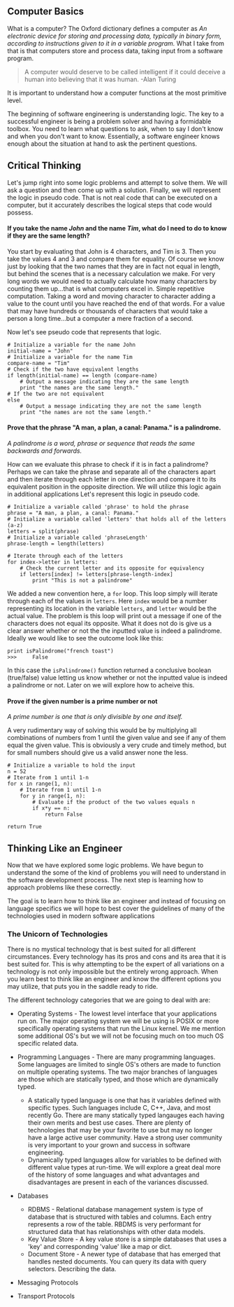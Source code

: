 ## Computer Basics

What is a computer? The Oxford dictionary defines a computer as *An electronic device for storing and processing data, typically in binary form, according to instructions given to it in a variable program.* 
What I take from that is that computers store and process data, taking input from a software program.

>A computer would deserve to be called intelligent if it could deceive a human into believing that it was human. -Alan Turing

It is important to understand how a computer functions at the most primitive level.

The beginning of software engineering is understanding logic. The key to a successful engineer is being a problem solver and having a formidable toolbox. You need to learn what questions to ask, when to say I don't know and when you don't want to know. Essentially, a software engineer knows enough about the situation at hand to ask the pertinent questions. 

## Critical Thinking
Let's jump right into some logic problems and attempt to solve them. We will ask a question and then come up with a solution. Finally, we will represent the logic in pseudo code. That is not real code that can be executed on a computer, but it accurately describes the logical steps that code would possess.

#### If you take the name *John* and the name *Tim*, what do I need to do to know if they are the same length?

You start by evaluating that John is 4 characters, and Tim is 3. Then you take the values 4 and 3 and compare them for equality. Of course we know just by looking that the two names that they are in fact not equal in length, but behind the scenes that is a necessary calculation we make. For very long words we would need to actually calculate how many characters by counting them up...that is what computers excel in. Simple repetitive computation. Taking a word and moving character to character adding a value to the count until you have reached the end of that words. For a value that may have hundreds or thousands of characters that would take a person a long time...but a computer a mere fraction of a second.

Now let's see pseudo code that represents that logic.
```
# Initialize a variable for the name John
initial-name = "John"
# Initialize a variable for the name Tim
compare-name = "Tim"
# Check if the two have equivalent lengths
if length(initial-name) == length (compare-name)
    # Output a message indicating they are the same length
    print "the names are the same length."
# If the two are not equivalent     
else 
    # Output a message indicating they are not the same length
    print "the names are not the same length." 
```

#### Prove that the phrase "A man, a plan, a canal: Panama." is a palindrome.  
*A palindrome is a word, phrase or sequence that reads the same backwards and forwards.*

How can we evaluate this phrase to check if it is in fact a palindrome? Perhaps we can take the phrase and separate all of the characters apart and then iterate through each letter in one direction and compare it to its equivalent position in the opposite direction. We will utilize this logic again in additional applications Let's represent this logic in pseudo code.

```
# Initialize a variable called 'phrase' to hold the phrase
phrase = "A man, a plan, a canal: Panama." 
# Initialize a variable called 'letters' that holds all of the letters (a-z) 
letters = split(phrase) 
# Initialize a variable called 'phraseLength' 
phrase-length = length(letters)

# Iterate through each of the letters
for index->letter in letters:  
    # Check the current letter and its opposite for equivalency
    if letters[index] != letters[phrase-length-index]
        print "This is not a palindrome"
```        

We added a new convention here, a `for` loop.  This loop simply will iterate through each of the values in `letters`. Here `index` would be a number representing its location in the variable `letters`, and `letter` would be the actual value. The problem is this loop will print out a message if one of the characters does not equal its opposite. What it does not do is give us a clear answer whether or not the the inputted value is indeed a palindrome. Ideally we would like to see the outcome look like this:

```
print isPalindrome("french toast")
>>>     False
```
In this case the `isPalindrome()` function returned a conclusive boolean (true/false) value letting us know whether or not the inputted value is indeed a palindrome or not. Later on we will explore how to acheive this.

#### Prove if the given number is a prime number or not
*A prime number is one that is only divisible by one and itself.*

A very rudimentary way of solving this would be by multiplying all combinations of numbers from 1 until the given value and see if any of them equal the given value. This is obviously a very crude and timely method, but for small numbers should give us a valid answer none the less.
```
# Initialize a variable to hold the input
n = 52
# Iterate from 1 until 1-n
for x in range(1, n): 
    # Iterate from 1 until 1-n
    for y in range(1, n):
        # Evaluate if the product of the two values equals n    
        if x*y == n: 
            return False
    
return True
```
## Thinking Like an Engineer
Now that we have explored some logic problems. We have begun to understand the some of the kind of problems you will need to understand in the software development process. The next step is learning how to approach problems like these correctly.

The goal is to learn how to think like an engineer and instead of focusing on language specifics we will hope to best cover the guidelines of many of the technologies used in modern software applications

### The Unicorn of Technologies
There is no mystical technology that is best suited for all different circumstances. Every technology has its pros and cons and its area that it is best suited for.
This is why attempting to be the expert of all variations on a technology is not only impossible but the entirely wrong approach. When you learn best to think like an engineer and know the different options you may utilize, that puts you in the saddle ready to ride.
  
The different technology categories that we are going to deal with are:

* Operating Systems - The lowest level interface that your applications run on. The major operating system we will be using is POSIX or more specifically operating systems that run the Linux kernel. We me mention some additional OS's but we will not be focusing much on too much OS specific related data.

* Programming Languages - There are many programming languages. Some languages are limited to single OS's others are made to function on multiple operating systems. The two major branches of languages are those which are statically typed, and those which are dynamically typed.
    * A statically typed language is one that has it variables defined with specific types. Such languages include C, C++, Java, and most recently Go. There are many statically typed langauges each having their own merits and best use cases. There are plenty of technologies that may be your favorite to use but may no longer have a large active user community. Have a strong user community is very important to your grown and success in software engineering.
    * Dynamically typed languages allow for variables to be defined with different value types at run-time. We will explore a great deal more of the history of some languages and what advantages and disadvantages are present in each of the variances discussed.
* Databases
    * RDBMS - Relational database management system is type of database that is structured with tables and columns. Each entry represents a row of the table. RBDMS is very performant for structured data that has relationships with other data models.
    * Key Value Store - A key value store is a simple databases that uses a 'key' and corresponding 'value' like a map or dict.
    * Document Store - A newer type of database that has emerged that handles nested documents. You can query its data with query selectors. Describing the data.
* Messaging Protocols
* Transport Protocols